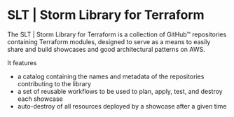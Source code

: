# SLT | Storm Library for Terraform

The SLT | Storm Library for Terraform is a collection of GitHub™ repositories containing Terraform modules,
designed to serve as a means to easily share and build showcases and good architectural patterns on AWS.

It features
- a catalog containing the names and metadata of the repositories contributing to the library
- a set of reusable workflows to be used to plan, apply, test, and destroy each showcase
- auto-destroy of all resources deployed by a showcase after a given time
